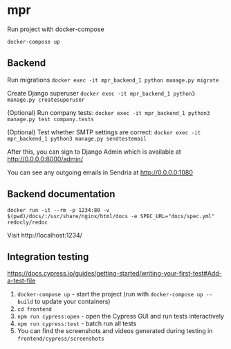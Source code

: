 # mpr

Run project with docker-compose
```shell
docker-compose up
```

Backend
--------------
Run migrations `docker exec -it mpr_backend_1 python manage.py migrate`

Create Django superuser `docker exec -it mpr_backend_1 python3 manage.py createsuperuser`

(Optional) Run company tests: `docker exec -it mpr_backend_1 python3 manage.py test company.tests`

(Optional) Test whether SMTP settings are correct: `docker exec -it mpr_backend_1 python3 manage.py sendtestemail`

After this, you can sign to Django Admin which is available at http://0.0.0.0:8000/admin/

You can see any outgoing emails in Sendria at http://0.0.0.0:1080

Backend documentation
---------------------

```
docker run -it --rm -p 1234:80 -v $(pwd)/docs/:/usr/share/nginx/html/docs -e SPEC_URL="docs/spec.yml" redocly/redoc
```

Visit http://localhost:1234/

Integration testing
-----------
https://docs.cypress.io/guides/getting-started/writing-your-first-test#Add-a-test-file

1. `docker-compose up` - start the project (run with `docker-compose up --build` to update your containers)
2. `cd frontend`
3. `npm run cypress:open` - open the Cypress GUI and run tests interactively
4. `npm run cypress:test` - batch run all tests
5. You can find the screenshots and videos generated during testing in `frontend/cypress/screenshots`
